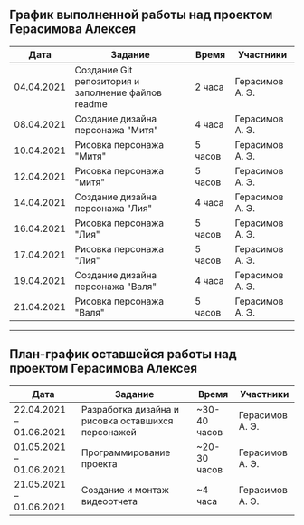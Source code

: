 ## График выполненной работы над проектом Герасимова Алексея

| Дата           | Задание                                              | Время     |  Участники      |  
|----------------|------------------------------------------------------|-----------|-----------------|
| 04.04.2021     | Создание Git репозитория и заполнение файлов readme  | 2 часа    | Герасимов А. Э. |
| 08.04.2021     | Создание дизайна персонажа "Митя"                    | 4 часа    | Герасимов А. Э. |
| 10.04.2021     | Рисовка персонажа "Митя"                             | 5 часов   | Герасимов А. Э. |
| 12.04.2021     | Рисовка персонажа "митя"                             | 5 часов   | Герасимов А. Э. |
| 14.04.2021     | Создание дизайна персонажа "Лия"                     | 4 часа    | Герасимов А. Э. |
| 16.04.2021     | Рисовка персонажа "Лия"                              | 5 часов   | Герасимов А. Э. |
| 17.04.2021     | Рисовка персонажа "Лия"                              | 5 часов   | Герасимов А. Э. |
| 19.04.2021     | Создание дизайна персонажа "Валя"                    | 4 часа    | Герасимов А. Э. |
| 21.04.2021     | Рисовка персонажа "Валя"                             | 5 часов   | Герасимов А. Э. |

---

## План-график оставшейся работы над проектом Герасимова Алексея

| Дата                    | Задание                                             | Время        |   Участники     |  
|-------------------------|-----------------------------------------------------|--------------|-----------------|
| 22.04.2021 – 01.06.2021 | Разработка дизайна и рисовка оставшихся персонажей  | ~30-40 часов | Герасимов А. Э. |
| 01.05.2021 – 01.06.2021 | Программирование проекта                            | ~20-30 часов | Герасимов А. Э. |
| 21.05.2021 – 01.06.2021 | Создание и монтаж видеоотчета                       | ~4 часа      | Герасимов А. Э. |